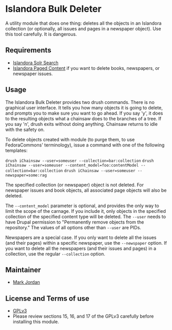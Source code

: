 # Islandora Bulk Deleter

A utility module that does one thing: deletes all the objects in an Islandora collection (or optionally, all issues and pages in a newspaper object). Use this tool carefully. It is dangerous.

## Requirements

* [Islandora Solr Search](https://github.com/Islandora/islandora_solr_search)
* [Islandora Paged Content](https://github.com/Islandora/islandora_paged_content) if you want to delete books, newspapers, or newspaper issues.

## Usage

The Islandora Bulk Deleter provides two drush commands. There is no graphical user interface. It tells you how many objects it is going to delete, and prompts you to make sure you want to go ahead. If you say 'y', it does to the resulting objects what a chainsaw does to the branches of a tree. If you say 'n', drush exits without doing anything. Chainsaw returns to idle with the safety on.

To delete objects created with module (to purge them, to use FedoraCommons' terminology), issue a command with one of the following templates:

`drush iChainsaw --user=someuser --collection=bar:collection`
`drush iChainsaw --user=someuser --content_model=foo:contentModel --collection=bar:collection`
`drush iChainsaw --user=someuser --newspaper=some:rag`

The specified collection (or newspaper) object is not deleted. For newspaper issues and book objects, all associated page objects will also be deleted.

The `--content_model` parameter is optional, and provides the only way to limit the scope of the carnage. If you include it, only objects in the specified collection of the specified content type will be deleted. The `--user` needs to have Drupal permission to "Permanently remove objects from the repository." The values of all options other than `--user` are PIDs.

Newspapers are a special case. If you only want to delete all the issues (and their pages) within a specific newspaper, use the `--newspaper` option. If you want to delete all the newspapers (and their issues and pages) in a collection, use the regular `--collection` option.

## Maintainer

* [Mark Jordan](https://github.com/mjordan)

## License and Terms of use

* [GPLv3](http://www.gnu.org/licenses/gpl-3.0.txt)
* Please review sections 15, 16, and 17 of the GPLv3 carefully before installing this module.
